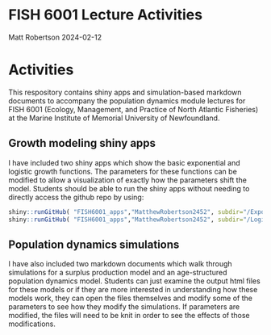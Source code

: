 FISH 6001 Lecture Activities
================
Matt Robertson
2024-02-12

# Activities

This respository contains shiny apps and simulation-based markdown
documents to accompany the population dynamics module lectures for FISH
6001 (Ecology, Management, and Practice of North Atlantic Fisheries) at
the Marine Institute of Memorial University of Newfoundland.

## Growth modeling shiny apps

I have included two shiny apps which show the basic exponential and
logistic growth functions. The parameters for these functions can be
modified to allow a visualization of exactly how the parameters shift
the model. Students should be able to run the shiny apps without needing
to directly access the github repo by using:

``` r
shiny::runGitHub( "FISH6001_apps","MatthewRobertson2452", subdir="/Exponential_growth/")
shiny::runGitHub( "FISH6001_apps","MatthewRobertson2452", subdir="/Logistic_growth/")
```

## Population dynamics simulations

I have also included two markdown documents which walk through
simulations for a surplus production model and an age-structured
population dynamics model. Students can just examine the output html
files for these models or if they are more interested in understanding
how these models work, they can open the files themselves and modify
some of the parameters to see how they modify the simulations. If
parameters are modified, the files will need to be knit in order to see
the effects of those modifications.
